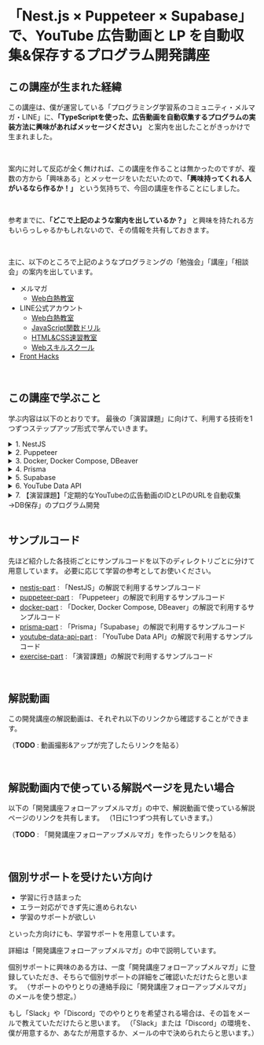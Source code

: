 # 「Nest.js × Puppeteer × Supabase」で、YouTube 広告動画と LP を自動収集&保存するプログラム開発講座



## この講座が生まれた経緯

この講座は、僕が運営している「プログラミング学習系のコミュニティ・メルマガ・LINE」に、**「TypeScriptを使った、広告動画を自動収集するプログラムの実装方法に興味があればメッセージください」** と案内を出したことがきっかけで生まれました。

<br/>

案内に対して反応が全く無ければ、この講座を作ることは無かったのですが、複数の方から「興味ある」とメッセージをいただいたので、**「興味持ってくれる人がいるなら作るか！」** という気持ちで、今回の講座を作ることにしました。


<br/>


参考までに、**「どこで上記のような案内を出しているか？」** と興味を持たれる方もいらっしゃるかもしれないので、その情報を共有しておきます。

<br/>

主に、以下のところで上記のようなプログラミングの「勉強会」「講座」「相談会」の案内を出しています。

- メルマガ
  - [Web白熱教室](https://tsuyopon.xyz/lp/mail-magazine-training-course-for-beginner/)
- LINE公式アカウント
  - [Web白熱教室](https://tsuyopon.xyz/lp/mail-magazine/)
  - [JavaScript関数ドリル](https://js-drills.com/) 
  - [HTML&CSS速習教室](https://html-css-guide-five.vercel.app/)
  - [Webスキルスクール](https://web-skills-school.com/line-official-account/)
- [Front Hacks](https://tsuyopon.xyz/2021/02/20/fronthacks/)


<br/>

## この講座で学ぶこと


学ぶ内容は以下のとおりです。
最後の「演習課題」に向けて、利用する技術を1つずつステップアップ形式で学んでいきます。


<details>
<summary>1. NestJS</summary>
  
- バックエンドのWebフレームワーク。
- 定期実行の機能も持つ。
  
</details>

<details>
<summary>2. Puppeteer</summary>
  
- プログラムからブラウザを起動できる
- 通常のブラウザのように、ページ上の要素をクリックしたりスクロールもできる
- スクレイピングができる
  
</details>

<details>
<summary>3. Docker, Docker Compose, DBeaver</summary>
  
- Docker, Docker Composeを使って、開発環境ごとにローカルDBを用意する方法を学ぶ
- DBeaverを使って、DBの中身を確認する方法を学ぶ
  
</details>

<details>
<summary>4. Prisma</summary>
  
- プログラムからデータベースとやりとりができるライブラリ
- コマンドでDBにテーブルを作ったり、データをリセットするのも簡単なツール
  
</details>


<details>
<summary>5. Supabase</summary>
  
- Firebaseのようなバックエンド開発支援のWebサービス（BaaSの1つ）
- Firebaseとの大きな違いはRDBを使えること（FirebaseはNoSQL（Firestore））
- Firebaseと同じように無料でも使える
  
</details>

<details>
<summary>6. YouTube Data API</summary>
  
- YouTubeの操作を行えるAPI（動画、チャンネル、コメントなどの取得・作成・更新など）
- 講座では、Puppeteerを使って取得した広告動画のIDを使って、広告動画の詳細情報を取得する
  
</details>

<details>
<summary>7. 【演習課題】「定期的なYouTubeの広告動画のIDとLPのURLを自動収集→DB保存」のプログラム開発</summary>
  
- 上記の技術を学んだあとの集大成としての演習課題
- 上記各パートで実装する機能をうまく組み合わせることでできる
- 機能別に段階的に開発を進めるため、実践的な開発スキルも身につく
  
</details>

<br/>

## サンプルコード

先ほど紹介した各技術ごとにサンプルコードを以下のディレクトリごとに分けて用意しています。
必要に応じて学習の参考としてお使いください。

- [nestjs-part](https://github.com/tsuyopon-xyz/yt-ads-scraping-online-seminar/tree/main/nestjs-part) : 「NestJS」の解説で利用するサンプルコード
- [puppeteer-part](https://github.com/tsuyopon-xyz/yt-ads-scraping-online-seminar/tree/main/puppeteer-part) : 「Puppeteer」の解説で利用するサンプルコード
- [docker-part](https://github.com/tsuyopon-xyz/yt-ads-scraping-online-seminar/tree/main/docker-part) : 「Docker, Docker Compose, DBeaver」の解説で利用するサンプルコード
- [prisma-part](https://github.com/tsuyopon-xyz/yt-ads-scraping-online-seminar/tree/main/prisma-part) : 「Prisma」「Supabase」の解説で利用するサンプルコード
- [youtube-data-api-part](https://github.com/tsuyopon-xyz/yt-ads-scraping-online-seminar/tree/main/youtube-data-api-part) : 「YouTube Data API」の解説で利用するサンプルコード
- [exercise-part](https://github.com/tsuyopon-xyz/yt-ads-scraping-online-seminar/tree/main/exercise-part) : 「演習課題」の解説で利用するサンプルコード

<br/>

## 解説動画

この開発講座の解説動画は、それぞれ以下のリンクから確認することができます。


（**TODO** : 動画撮影&アップが完了したらリンクを貼る）

<br/>

## 解説動画内で使っている解説ページを見たい場合

以下の「開発講座フォローアップメルマガ」の中で、解説動画で使っている解説ページのリンクを共有します。
（1日に1つずつ共有していきます。）

（**TODO** : 「開発講座フォローアップメルマガ」を作ったらリンクを貼る）

<br/>

## 個別サポートを受けたい方向け

- 学習に行き詰まった
- エラー対応ができず先に進められない
- 学習のサポートが欲しい

といった方向けにも、学習サポートを用意しています。

詳細は「開発講座フォローアップメルマガ」の中で説明しています。

個別サポートに興味のある方は、一度「開発講座フォローアップメルマガ」に登録していただき、そちらで個別サポートの詳細をご確認いただけたらと思います。
（サポートのやりとりの連絡手段に「開発講座フォローアップメルマガ」のメールを使う想定。）

もし「Slack」や「Discord」でのやりとりを希望される場合は、その旨をメールで教えていただけたらと思います。
（「Slack」または「Discord」の環境を、僕が用意するか、あなたが用意するか、メールの中で決められたらと思います。）
